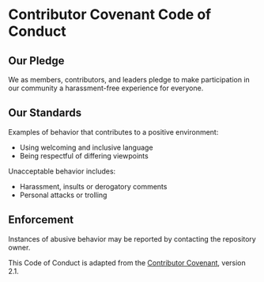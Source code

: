 # Contributor Covenant Code of Conduct

## Our Pledge

We as members, contributors, and leaders pledge to make participation in our community a harassment-free experience for everyone.

## Our Standards

Examples of behavior that contributes to a positive environment:
- Using welcoming and inclusive language
- Being respectful of differing viewpoints

Unacceptable behavior includes:
- Harassment, insults or derogatory comments
- Personal attacks or trolling

## Enforcement

Instances of abusive behavior may be reported by contacting the repository owner.

This Code of Conduct is adapted from the [Contributor Covenant](https://www.contributor-covenant.org/), version 2.1.
